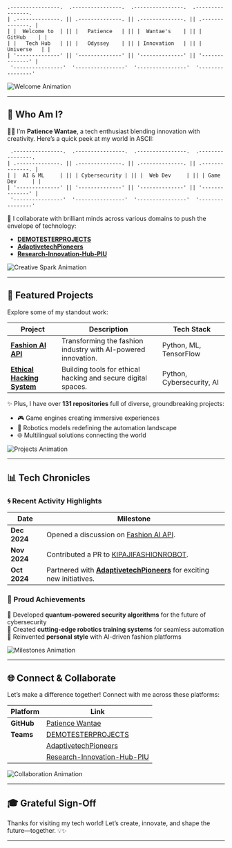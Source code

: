 

```
.----------------.  .----------------.  .----------------.  .----------------.  
| .--------------. || .--------------. || .--------------. || .--------------. |
| |  Welcome to  | || |   Patience   | || |  Wantae's    | || |    GitHub    | |
| |   Tech Hub   | || |   Odyssey    | || | Innovation   | || |   Universe   | |
| '--------------' || '--------------' || '--------------' || '--------------' |
 '----------------'  '----------------'  '----------------'  '----------------'  
```

![Welcome Animation](https://media.giphy.com/media/fAnzw6YK33jMwzp5wp/giphy.gif)

---

## 🎨 Who Am I?

👩‍💻 I’m **Patience Wantae**, a tech enthusiast blending innovation with creativity. Here’s a quick peek at my world in ASCII:

```
 .----------------.  .----------------.  .----------------.  .----------------. 
| .--------------. || .--------------. || .--------------. || .--------------. |
| |  AI & ML     | || | Cybersecurity | || |  Web Dev     | || | Game Dev     | |
| '--------------' || '--------------' || '--------------' || '--------------' |
 '----------------'  '----------------'  '----------------'  '----------------' 
```

🤝 I collaborate with brilliant minds across various domains to push the envelope of technology:

- **[DEMOTESTERPROJECTS](https://github.com/DEMOTESTERPROJECTS)**
- **[AdaptivetechPioneers](https://github.com/AdaptivetechPioneers)**
- **[Research-Innovation-Hub-PIU](https://github.com/Research-Innovation-Hub-PIU)**

![Creative Spark Animation](https://media.giphy.com/media/xUOxfhUzRrlggrD42s/giphy.gif)

---

## 🚀 Featured Projects

Explore some of my standout work:

| **Project**                        | **Description**                          | **Tech Stack**            |
|------------------------------------|------------------------------------------|---------------------------|
| [**Fashion AI API**](https://github.com/Patiencewantae123/fashion_ai_api) | Transforming the fashion industry with AI-powered innovation. | Python, ML, TensorFlow    |
| [**Ethical Hacking System**](https://github.com/Patiencewantae123/Ethicalhackingsystem-PWG) | Building tools for ethical hacking and secure digital spaces. | Python, Cybersecurity, AI |

✨ Plus, I have over **131 repositories** full of diverse, groundbreaking projects:

- 🎮 Game engines creating immersive experiences  
- 🤖 Robotics models redefining the automation landscape  
- 🌐 Multilingual solutions connecting the world

![Projects Animation](https://media.giphy.com/media/Y4ak9Ki2GZCbJxAnJD/giphy.gif)

---

## 📊 Tech Chronicles

### 🌀 Recent Activity Highlights

| **Date**    | **Milestone** |
|-------------|---------------|
| **Dec 2024** | Opened a discussion on [Fashion AI API](https://github.com/Patiencewantae123/fashion_ai_api). |
| **Nov 2024** | Contributed a PR to [KIPAJIFASHIONROBOT](https://github.com/Research-Innovation-Hub-PIU/KIPAJIFASHIONROBOT). |
| **Oct 2024** | Partnered with **[AdaptivetechPioneers](https://github.com/AdaptivetechPioneers)** for exciting new initiatives. |

### 🌟 Proud Achievements

🚀 Developed **quantum-powered security algorithms** for the future of cybersecurity  
🤖 Created **cutting-edge robotics training systems** for seamless automation  
💃 Reinvented **personal style** with AI-driven fashion platforms

![Milestones Animation](https://media.giphy.com/media/l4KibK3JwaVo0CjDO/giphy.gif)

---

## 🌐 Connect & Collaborate

Let’s make a difference together! Connect with me across these platforms:

| Platform    | Link                                      |
|-------------|------------------------------------------|
| **GitHub**  | [Patience Wantae](https://github.com/Patiencewantae123) |
| **Teams**   | [DEMOTESTERPROJECTS](https://github.com/DEMOTESTERPROJECTS) |
|             | [AdaptivetechPioneers](https://github.com/AdaptivetechPioneers) |
|             | [Research-Innovation-Hub-PIU](https://github.com/Research-Innovation-Hub-PIU) |

![Collaboration Animation](https://media.giphy.com/media/vFKqnCdLPNOKc/giphy.gif)

---

## 🎓 Grateful Sign-Off

Thanks for visiting my tech world! Let’s create, innovate, and shape the future—together. 💡✨



---


